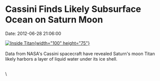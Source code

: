 Cassini Finds Likely Subsurface Ocean on Saturn Moon
====================================================

Date: 2012-06-28 21:06:00

[![Inside
Titan](http://www.jpl.nasa.gov/images/cassini/20120628/pia15607-th.jpg){width="100"
height="75"}](http://www.jpl.nasa.gov/news/news.cfm?release=2012-190&rn=news.xml&rst=3419)\
\
Data from NASA\'s Cassini spacecraft have revealed Saturn\'s moon Titan
likely harbors a layer of liquid water under its ice shell.

\
\
